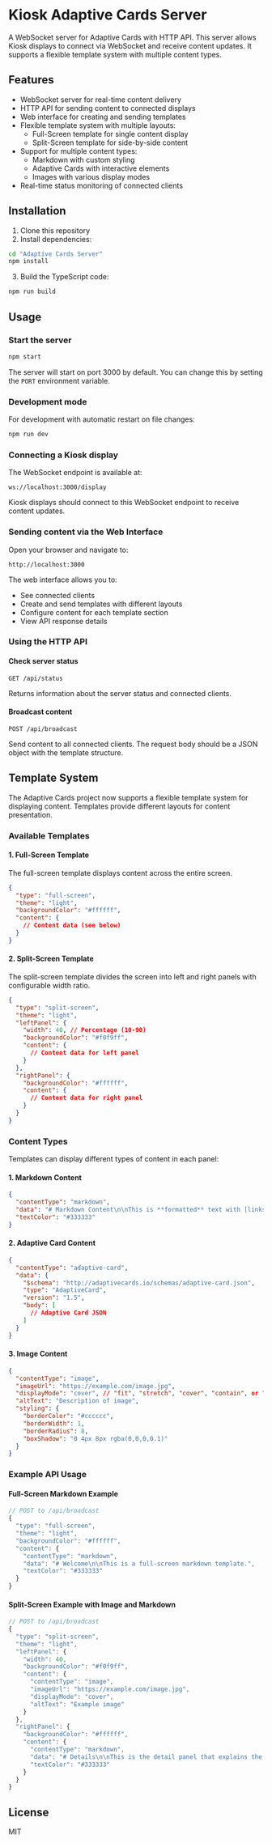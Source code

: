 # Kiosk Adaptive Cards Server

A WebSocket server for Adaptive Cards with HTTP API. This server allows Kiosk displays to connect via WebSocket and receive content updates. It supports a flexible template system with multiple content types.

## Features

- WebSocket server for real-time content delivery
- HTTP API for sending content to connected displays
- Web interface for creating and sending templates
- Flexible template system with multiple layouts:
  - Full-Screen template for single content display
  - Split-Screen template for side-by-side content
- Support for multiple content types:
  - Markdown with custom styling
  - Adaptive Cards with interactive elements
  - Images with various display modes
- Real-time status monitoring of connected clients

## Installation

1. Clone this repository
2. Install dependencies:

```bash
cd "Adaptive Cards Server"
npm install
```

3. Build the TypeScript code:

```bash
npm run build
```

## Usage

### Start the server

```bash
npm start
```

The server will start on port 3000 by default. You can change this by setting the `PORT` environment variable.

### Development mode

For development with automatic restart on file changes:

```bash
npm run dev
```

### Connecting a Kiosk display

The WebSocket endpoint is available at:

```
ws://localhost:3000/display
```

Kiosk displays should connect to this WebSocket endpoint to receive content updates.

### Sending content via the Web Interface

Open your browser and navigate to:

```
http://localhost:3000
```

The web interface allows you to:
- See connected clients
- Create and send templates with different layouts
- Configure content for each template section
- View API response details

### Using the HTTP API

#### Check server status

```
GET /api/status
```

Returns information about the server status and connected clients.

#### Broadcast content

```
POST /api/broadcast
```

Send content to all connected clients. The request body should be a JSON object with the template structure.

## Template System

The Adaptive Cards project now supports a flexible template system for displaying content. Templates provide different layouts for content presentation.

### Available Templates

#### 1. Full-Screen Template

The full-screen template displays content across the entire screen.

```json
{
  "type": "full-screen",
  "theme": "light",
  "backgroundColor": "#ffffff",
  "content": {
    // Content data (see below)
  }
}
```

#### 2. Split-Screen Template

The split-screen template divides the screen into left and right panels with configurable width ratio.

```json
{
  "type": "split-screen",
  "theme": "light",
  "leftPanel": {
    "width": 40, // Percentage (10-90)
    "backgroundColor": "#f0f9ff",
    "content": {
      // Content data for left panel
    }
  },
  "rightPanel": {
    "backgroundColor": "#ffffff",
    "content": {
      // Content data for right panel
    }
  }
}
```

### Content Types

Templates can display different types of content in each panel:

#### 1. Markdown Content

```json
{
  "contentType": "markdown",
  "data": "# Markdown Content\n\nThis is **formatted** text with [links](https://example.com)",
  "textColor": "#333333"
}
```

#### 2. Adaptive Card Content

```json
{
  "contentType": "adaptive-card",
  "data": {
    "$schema": "http://adaptivecards.io/schemas/adaptive-card.json",
    "type": "AdaptiveCard",
    "version": "1.5",
    "body": [
      // Adaptive Card JSON
    ]
  }
}
```

#### 3. Image Content

```json
{
  "contentType": "image",
  "imageUrl": "https://example.com/image.jpg",
  "displayMode": "cover", // "fit", "stretch", "cover", "contain", or "center"
  "altText": "Description of image",
  "styling": {
    "borderColor": "#cccccc",
    "borderWidth": 1,
    "borderRadius": 8,
    "boxShadow": "0 4px 8px rgba(0,0,0,0.1)"
  }
}
```

### Example API Usage

#### Full-Screen Markdown Example

```javascript
// POST to /api/broadcast
{
  "type": "full-screen",
  "theme": "light",
  "backgroundColor": "#ffffff",
  "content": {
    "contentType": "markdown",
    "data": "# Welcome\n\nThis is a full-screen markdown template.",
    "textColor": "#333333"
  }
}
```

#### Split-Screen Example with Image and Markdown

```javascript
// POST to /api/broadcast
{
  "type": "split-screen",
  "theme": "light",
  "leftPanel": {
    "width": 40,
    "backgroundColor": "#f0f9ff",
    "content": {
      "contentType": "image",
      "imageUrl": "https://example.com/image.jpg",
      "displayMode": "cover",
      "altText": "Example image"
    }
  },
  "rightPanel": {
    "backgroundColor": "#ffffff",
    "content": {
      "contentType": "markdown",
      "data": "# Details\n\nThis is the detail panel that explains the image.",
      "textColor": "#333333"
    }
  }
}
```

## License

MIT 